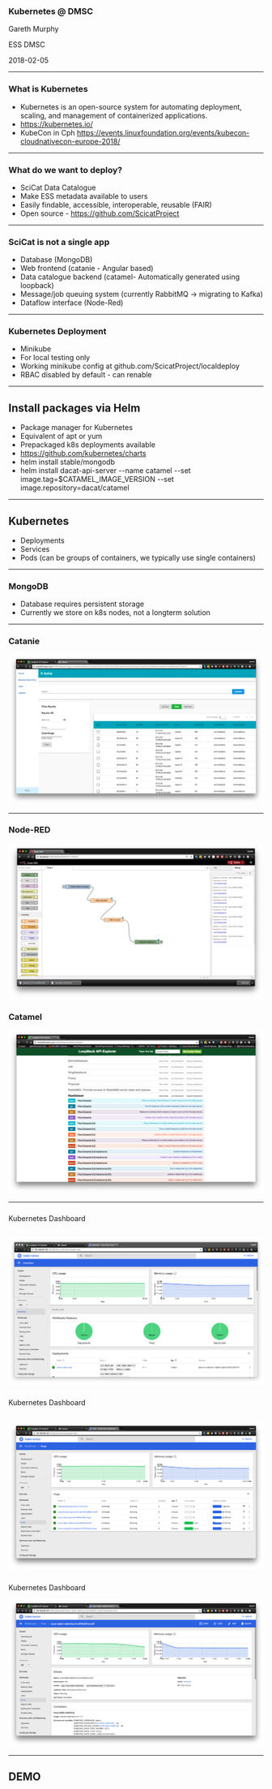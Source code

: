 ### Kubernetes @ DMSC


Gareth Murphy

ESS DMSC

2018-02-05

---

### What is Kubernetes

- Kubernetes is an open-source system for automating deployment, scaling, and management of containerized applications.
- https://kubernetes.io/
- KubeCon in Cph https://events.linuxfoundation.org/events/kubecon-cloudnativecon-europe-2018/

---

### What do we want to deploy?


- SciCat Data Catalogue
- Make ESS metadata available to users
- Easily findable, accessible, interoperable, reusable (FAIR)
- Open source - https://github.com/ScicatProject

---
### SciCat is not a single app

- Database (MongoDB)
- Web frontend (catanie - Angular based)
- Data catalogue backend (catamel- Automatically generated using loopback)
- Message/job queuing system (currently RabbitMQ -> migrating to Kafka)
- Dataflow interface (Node-Red)


---

### Kubernetes Deployment

- Minikube
- For local testing only
- Working minikube config at github.com/ScicatProject/localdeploy
- RBAC disabled by default - can renable


---

## Install packages via Helm

- Package manager for Kubernetes
- Equivalent of apt or yum
- Prepackaged k8s deployments available
- https://github.com/kubernetes/charts
- helm install stable/mongodb
- helm install dacat-api-server --name catamel  --set image.tag=$CATAMEL_IMAGE_VERSION --set image.repository=dacat/catamel



---

## Kubernetes

- Deployments
- Services
- Pods (can be groups of containers, we typically use single containers)

---

### MongoDB

- Database requires persistent storage
- Currently we store on k8s nodes, not a longterm solution






---

### Catanie

![catanie](assets/catanie2.png)


---

### Node-RED

![nodered](assets/nodered.png)

### Catamel

![catamel](assets/catamel.png)

---

###
Kubernetes Dashboard

![kube1](assets/overview.png)
-----------------------------

###
Kubernetes Dashboard

![kube1](assets/pods.png)
-------------------------

###
Kubernetes Dashboard

![kube1](assets/kuberabbit.png)

---

## DEMO


